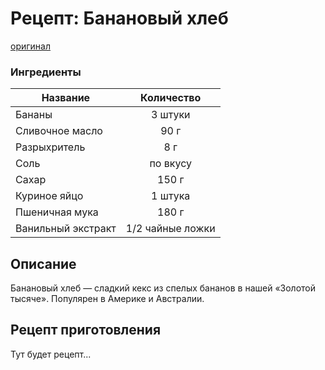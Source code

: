 # Рецепт: Банановый хлеб
[оригинал](https://eda.ru/recepty/vypechka-deserty/bananovyy-hleb-104302)

### Ингредиенты
| Название        	| Количество  |
| -------------   	            |:-----------------:|
| Бананы  	| 3 штуки 		|
| Сливочное масло 	| 90 г      	|
| Разрыхритель	| 8 г     	|
|Соль   | по вкусу   |
|Сахар  | 150 г   |
| Куриное яйцо	| 1 штука    	|
| Пшеничная мука	| 180 г      	|
| Ванильный экстракт	| 1/2 чайные ложки    	|

## Описание
Банановый хлеб — сладкий кекс из спелых бананов в нашей «Золотой тысяче». Популярен в Америке и Австралии.

## Рецепт приготовления
Тут будет рецепт...
